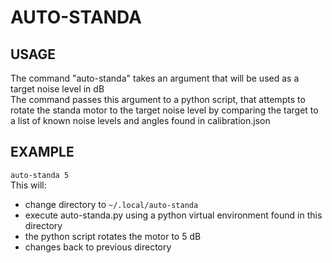 # AUTO-STANDA

## USAGE
The command "auto-standa" takes an argument that will be used as a target noise level in dB\
The command passes this argument to a python script, that attempts to rotate the standa motor to the target noise level by comparing the target to a list of known noise levels and angles found in calibration.json

## EXAMPLE
`auto-standa 5`\
This will:
- change directory to `~/.local/auto-standa`
- execute auto-standa.py using a python virtual environment found in this directory
- the python script rotates the motor to 5 dB
- changes back to previous directory
